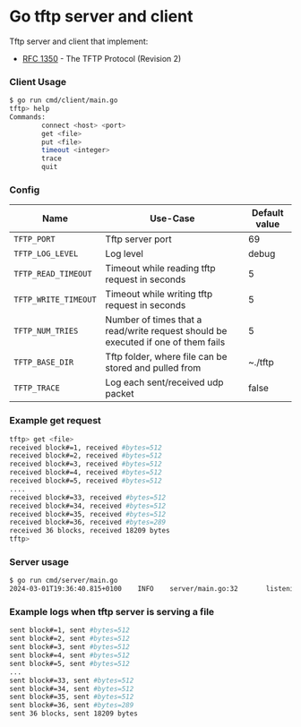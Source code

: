# Go tftp server and client

Tftp server and client that implement:
* [RFC 1350](https://datatracker.ietf.org/doc/html/rfc1350) - The TFTP Protocol (Revision 2)

### Client Usage
````bash
$ go run cmd/client/main.go
tftp> help
Commands:
        connect <host> <port>
        get <file>
        put <file>
        timeout <integer>
        trace
        quit
````

### Config
| Name                     | Use-Case                                                                          | Default value |
|--------------------------|-----------------------------------------------------------------------------------|---------------|
| `TFTP_PORT`              | Tftp server port                                                                  | 69            |
| `TFTP_LOG_LEVEL`         | Log level                                                                         | debug         |
| `TFTP_READ_TIMEOUT`      | Timeout while reading tftp request in seconds                                     | 5             |
| `TFTP_WRITE_TIMEOUT`     | Timeout while writing tftp request in seconds                                     | 5             |
| `TFTP_NUM_TRIES`         | Number of times that a read/write request should be executed if one of them fails | 5             |
| `TFTP_BASE_DIR`          | Tftp folder, where file can be stored and pulled from                             | ~./tftp       |
| `TFTP_TRACE`             | Log each sent/received udp packet                                                 | false         |

### Example get request
````bash
tftp> get <file>
received block#=1, received #bytes=512
received block#=2, received #bytes=512
received block#=3, received #bytes=512
received block#=4, received #bytes=512
received block#=5, received #bytes=512
....
received block#=33, received #bytes=512
received block#=34, received #bytes=512
received block#=35, received #bytes=512
received block#=36, received #bytes=289
received 36 blocks, received 18209 bytes
tftp>
````

### Server usage
````bash
$ go run cmd/server/main.go
2024-03-01T19:36:40.815+0100    INFO    server/main.go:32       listening on port 69
````

### Example logs when tftp server is serving a file
````bash
sent block#=1, sent #bytes=512
sent block#=2, sent #bytes=512
sent block#=3, sent #bytes=512
sent block#=4, sent #bytes=512
sent block#=5, sent #bytes=512
...
sent block#=33, sent #bytes=512
sent block#=34, sent #bytes=512
sent block#=35, sent #bytes=512
sent block#=36, sent #bytes=289
sent 36 blocks, sent 18209 bytes
````